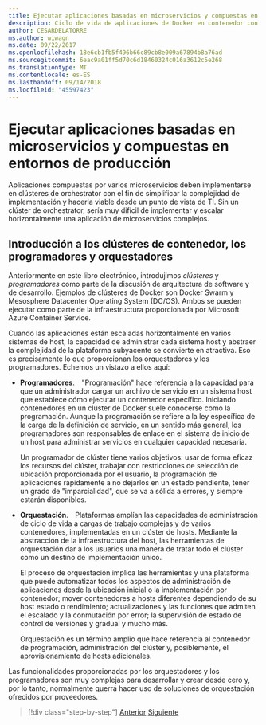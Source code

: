 ```yaml
---
title: Ejecutar aplicaciones basadas en microservicios y compuestas en entornos de producción
description: Ciclo de vida de aplicaciones de Docker en contenedor con la plataforma y las herramientas de Microsoft
author: CESARDELATORRE
ms.author: wiwagn
ms.date: 09/22/2017
ms.openlocfilehash: 18e6cb1fb5f496b66c89cb8e009a67894b8a76ad
ms.sourcegitcommit: 6eac9a01ff5d70c6d18460324c016a3612c5e268
ms.translationtype: MT
ms.contentlocale: es-ES
ms.lasthandoff: 09/14/2018
ms.locfileid: "45597423"
---
```

# <a name="run-composed-and-microservices-based-applications-in-production-environments"></a>Ejecutar aplicaciones basadas en microservicios y compuestas en entornos de producción

Aplicaciones compuestas por varios microservicios deben implementarse en clústeres de orchestrator con el fin de simplificar la complejidad de implementación y hacerla viable desde un punto de vista de TI. Sin un clúster de orchestrator, sería muy difícil de implementar y escalar horizontalmente una aplicación de microservicios complejos.

## <a name="introduction-to-orchestrators-schedulers-and-container-clusters"></a>Introducción a los clústeres de contenedor, los programadores y orquestadores

Anteriormente en este libro electrónico, introdujimos *clústeres* y *programadores* como parte de la discusión de arquitectura de software y de desarrollo. Ejemplos de clústeres de Docker son Docker Swarm y Mesosphere Datacenter Operating System (DC/OS). Ambos se pueden ejecutar como parte de la infraestructura proporcionada por Microsoft Azure Container Service.

Cuando las aplicaciones están escaladas horizontalmente en varios sistemas de host, la capacidad de administrar cada sistema host y abstraer la complejidad de la plataforma subyacente se convierte en atractiva. Eso es precisamente lo que proporcionan los orquestadores y los programadores. Echemos un vistazo a ellos aquí:

- **Programadores**. "Programación" hace referencia a la capacidad para que un administrador cargar un archivo de servicio en un sistema host que establece cómo ejecutar un contenedor específico. Iniciando contenedores en un clúster de Docker suele conocerse como la programación. Aunque la programación se refiere a la ley específica de la carga de la definición de servicio, en un sentido más general, los programadores son responsables de enlace en el sistema de inicio de un host para administrar servicios en cualquier capacidad necesaria.

   Un programador de clúster tiene varios objetivos: usar de forma eficaz los recursos del clúster, trabajar con restricciones de selección de ubicación proporcionada por el usuario, la programación de aplicaciones rápidamente a no dejarlos en un estado pendiente, tener un grado de "imparcialidad", que se va a sólida a errores, y siempre estarán disponibles.

- **Orquestación**. Plataformas amplían las capacidades de administración de ciclo de vida a cargas de trabajo complejas y de varios contenedores, implementadas en un clúster de hosts. Mediante la abstracción de la infraestructura del host, las herramientas de orquestación dar a los usuarios una manera de tratar todo el clúster como un destino de implementación único.

   El proceso de orquestación implica las herramientas y una plataforma que puede automatizar todos los aspectos de administración de aplicaciones desde la ubicación inicial o la implementación por contenedor; mover contenedores a hosts diferentes dependiendo de su host estado o rendimiento; actualizaciones y las funciones que admiten el escalado y la conmutación por error; la supervisión de estado de control de versiones y gradual y mucho más.

   Orquestación es un término amplio que hace referencia al contenedor de programación, administración del clúster y, posiblemente, el aprovisionamiento de hosts adicionales.

Las funcionalidades proporcionadas por los orquestadores y los programadores son muy complejas para desarrollar y crear desde cero y, por lo tanto, normalmente querrá hacer uso de soluciones de orquestación ofrecidos por proveedores.


>[!div class="step-by-step"]
[Anterior](index.md)
[Siguiente](manage-production-docker-environments.md)
